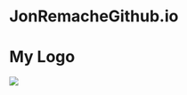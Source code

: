 <!DOCTYPE html>
<html>
<head>
  <h1>JonRemacheGithub.io</h1>
</head>
<body>
<h1>My Logo</h1>
</body>
<img src="images/Logoo.jpg">
  </div>

<div id="div5">
  </div>
  
